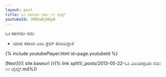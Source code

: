 ```yaml
---
layout: post
title: ಓಂ ಕಹಳೆಯೇ ನಮಃ ೧೧ ಟೈಮ್ಸ್
youtubeId: JR8hw6jHUy8
---
```

 
 
 ಓಂ ಕಹಳೆಯೇ ನಮಃ  
 
 -  ಯಾರು ಕಹಾಲಾ ಎಂಬ ಡ್ರಮ್ ಹೊಂದಿದ್ದಾರೆ 
 
  
 
  
 
 
 
 
 
 


{% include youtubePlayer.html id=page.youtubeId %}
 
[Next]({{ site.baseurl }}{% link  split1/_posts/2013-05-22-ಓಂ ವಿಜಯಾಕ್ಷಯಾ ನಮಃ ೧೧ ಟೈಮ್ಸ್.md%})
 
